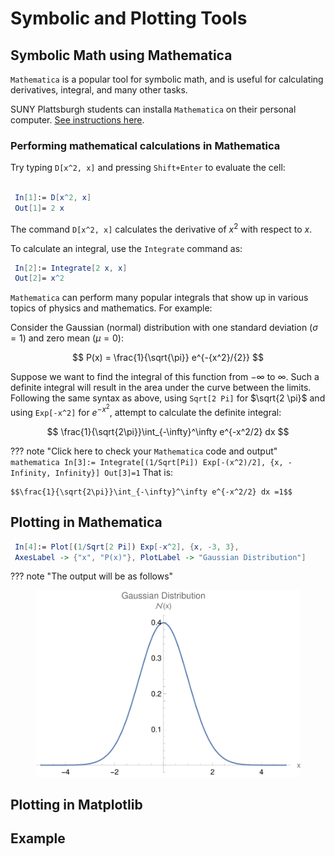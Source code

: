 # Symbolic and Plotting Tools

## Symbolic Math using Mathematica
`Mathematica` is a popular tool for symbolic math, and is useful for calculating derivatives, integral, and many other tasks.

SUNY Plattsburgh students can installa `Mathematica` on their personal computer. [See instructions here](https://www.plattsburgh.edu/academics/resources/technology/helpdesk/software.html).

### Performing mathematical calculations in Mathematica
Try typing `D[x^2, x]` and pressing `Shift+Enter` to evaluate the cell:
``` mathematica

 In[1]:= D[x^2, x]
 Out[1]= 2 x
```
The command `D[x^2, x]` calculates the derivative of $x^2$ with respect to $x$.

To calculate an integral, use the `Integrate` command as:
``` mathematica
 In[2]:= Integrate[2 x, x]
 Out[2]= x^2
```

`Mathematica` can perform many popular integrals that show up in various topics of physics and mathematics. For example:  

Consider the Gaussian (normal) distribution with one standard deviation ($\sigma=1$) and zero mean $(\mu=0)$:

$$ P(x) = \frac{1}{\sqrt{\pi}} e^{-{x^2}/{2}} $$

Suppose we want to find the integral of this function from $-\infty$ to $\infty$. Such a definite integral will result in the area under the curve between the limits. Following the same syntax as above, using `Sqrt[2 Pi]` for $\sqrt{2 \pi}$ and using `Exp[-x^2]` for $e^{-x^2}$, attempt to calculate the definite integral:

$$ \frac{1}{\sqrt{2\pi}}\int_{-\infty}^\infty e^{-x^2/2} dx $$

??? note "Click here to check your `Mathematica` code and output"
    ``` mathematica
    In[3]:= Integrate[(1/Sqrt[Pi]) Exp[-(x^2)/2], {x, -Infinity, Infinity}]
    Out[3]=1
    ```
    That is:
    
    $$\frac{1}{\sqrt{2\pi}}\int_{-\infty}^\infty e^{-x^2/2} dx =1$$

    



## Plotting in Mathematica

``` mathematica
 In[4]:= Plot[(1/Sqrt[2 Pi]) Exp[-x^2], {x, -3, 3}, 
 AxesLabel -> {"x", "P(x)"}, PlotLabel -> "Gaussian Distribution"]
```

??? note "The output will be as follows"
    <figure markdown>
        ![Gaussian distribution](figures/gaussian_mm.svg)
    </figure>


## Plotting in Matplotlib

## Example
